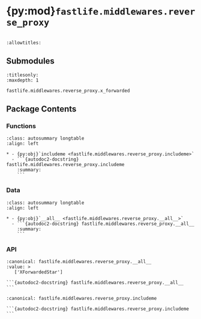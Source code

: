 # {py:mod}`fastlife.middlewares.reverse_proxy`

```{py:module} fastlife.middlewares.reverse_proxy
```

```{autodoc2-docstring} fastlife.middlewares.reverse_proxy
:allowtitles:
```

## Submodules

```{toctree}
:titlesonly:
:maxdepth: 1

fastlife.middlewares.reverse_proxy.x_forwarded
```

## Package Contents

### Functions

````{list-table}
:class: autosummary longtable
:align: left

* - {py:obj}`includeme <fastlife.middlewares.reverse_proxy.includeme>`
  - ```{autodoc2-docstring} fastlife.middlewares.reverse_proxy.includeme
    :summary:
    ```
````

### Data

````{list-table}
:class: autosummary longtable
:align: left

* - {py:obj}`__all__ <fastlife.middlewares.reverse_proxy.__all__>`
  - ```{autodoc2-docstring} fastlife.middlewares.reverse_proxy.__all__
    :summary:
    ```
````

### API

````{py:data} __all__
:canonical: fastlife.middlewares.reverse_proxy.__all__
:value: >
   ['XForwardedStar']

```{autodoc2-docstring} fastlife.middlewares.reverse_proxy.__all__
```

````

````{py:function} includeme(config: fastlife.Configurator) -> None
:canonical: fastlife.middlewares.reverse_proxy.includeme

```{autodoc2-docstring} fastlife.middlewares.reverse_proxy.includeme
```
````
